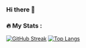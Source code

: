 ### Hi there 👋

### :fire: My Stats :
[![GitHub Streak](http://github-readme-streak-stats.herokuapp.com?user=apatinoc4&theme=dark&background=000000)](https://git.io/streak-stats)
[![Top Langs](https://github-readme-stats.vercel.app/api/top-langs/?username=apatinoc4&layout=compact&theme=vision-friendly-dark)](https://github.com/anuraghazra/github-readme-stats)
<!--
**apatinoc4/apatinoc4** is a ✨ _special_ ✨ repository because its `README.md` (this file) appears on your GitHub profile.

Here are some ideas to get you started:

- 🔭 I’m currently working on ...
- 🌱 I’m currently learning ...
- 👯 I’m looking to collaborate on ...
- 🤔 I’m looking for help with ...
- 💬 Ask me about ...
- 📫 How to reach me: ...
- 😄 Pronouns: ...
- ⚡ Fun fact: ...
-->
